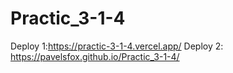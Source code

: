 # Practic_3-1-4

Deploy 1:https://practic-3-1-4.vercel.app/
Deploy 2: https://pavelsfox.github.io/Practic_3-1-4/
